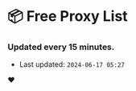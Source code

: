 # :package: Free Proxy List
### Updated every 15 minutes.

- Last updated: `2024-06-17 05:27`

:heart:
